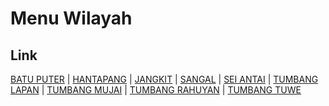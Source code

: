 # Menu Wilayah

## Link

[BATU PUTER](https://github.com/gigit-pemilu/pemilu-2024-62-kalimantan-tengah/tree/main/pilpres/hitung-suara/sub/62-kalimantan-tengah/sub/10-gunung-mas/sub/10-rungan-hulu/sub/2003-batu-puter)
 | 
[HANTAPANG](https://github.com/gigit-pemilu/pemilu-2024-62-kalimantan-tengah/tree/main/pilpres/hitung-suara/sub/62-kalimantan-tengah/sub/10-gunung-mas/sub/10-rungan-hulu/sub/2006-hantapang)
 | 
[JANGKIT](https://github.com/gigit-pemilu/pemilu-2024-62-kalimantan-tengah/tree/main/pilpres/hitung-suara/sub/62-kalimantan-tengah/sub/10-gunung-mas/sub/10-rungan-hulu/sub/2001-jangkit)
 | 
[SANGAL](https://github.com/gigit-pemilu/pemilu-2024-62-kalimantan-tengah/tree/main/pilpres/hitung-suara/sub/62-kalimantan-tengah/sub/10-gunung-mas/sub/10-rungan-hulu/sub/2007-sangal)
 | 
[SEI ANTAI](https://github.com/gigit-pemilu/pemilu-2024-62-kalimantan-tengah/tree/main/pilpres/hitung-suara/sub/62-kalimantan-tengah/sub/10-gunung-mas/sub/10-rungan-hulu/sub/2005-sei-antai)
 | 
[TUMBANG LAPAN](https://github.com/gigit-pemilu/pemilu-2024-62-kalimantan-tengah/tree/main/pilpres/hitung-suara/sub/62-kalimantan-tengah/sub/10-gunung-mas/sub/10-rungan-hulu/sub/2002-tumbang-lapan)
 | 
[TUMBANG MUJAI](https://github.com/gigit-pemilu/pemilu-2024-62-kalimantan-tengah/tree/main/pilpres/hitung-suara/sub/62-kalimantan-tengah/sub/10-gunung-mas/sub/10-rungan-hulu/sub/2012-tumbang-mujai)
 | 
[TUMBANG RAHUYAN](https://github.com/gigit-pemilu/pemilu-2024-62-kalimantan-tengah/tree/main/pilpres/hitung-suara/sub/62-kalimantan-tengah/sub/10-gunung-mas/sub/10-rungan-hulu/sub/1004-tumbang-rahuyan)
 | 
[TUMBANG TUWE](https://github.com/gigit-pemilu/pemilu-2024-62-kalimantan-tengah/tree/main/pilpres/hitung-suara/sub/62-kalimantan-tengah/sub/10-gunung-mas/sub/10-rungan-hulu/sub/2008-tumbang-tuwe)

